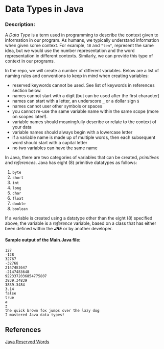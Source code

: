 # Data Types in Java 

### Description:
A *Data Type* is a term used in programming to describe the context given to information in our program. As humans, we typically understand information when given some context. For example, `10` and `"ten"`, represent the same idea, but we would use the number representation and the word representation in different contexts. Similarly, we can provide this type of context in our programs.

In the repo, we will create a number of different variables. Below are a list of naming rules and conventions to keep in mind when creating variables:
  - reserved keywords cannot be used. See list of keywords in references section below.
  - names cannot start with a digit (but can be used after the first character)
  - names can start with a letter, an underscore `_` or a dollar sign `$`
  - names cannot user other symbols or spaces
  - you cannot re-use the same variable name within the same scope (more on scopes later!).
  - variable names should meaningfully describe or relate to the context of your data
  - variable names should always begin with a lowercase letter
  - if a variable name is made up of multiple words, then each subsequent word should start with a capital letter
  - no two variables can have the same name

In Java, there are two categories of variables that can be created, *primitives* and *references*. Java has eight (8) primitive datatypes as follows:
1. `byte`
2. `short`
3. `int`
4. `long`
5. `char`
6. `float`
7. `double`
8. `boolean`

If a variable is created using a datatype other than the eight (8) specified above, the variable is a *reference* variable, based on a class that has either been defined within the ***JRE*** or by another developer.

#### Sample output of the Main.Java file:
```
127
-128
32767
-32768
2147483647
-2147483648
9223372036854775807
3839.34839
3839.3484
3.14
false
true
a
z
the quick brown fox jumps over the lazy dog
I mastered Java data types!
```

  ## References
[Java Reserved Words](https://docs.oracle.com/javase/tutorial/java/nutsandbolts/_keywords.html)